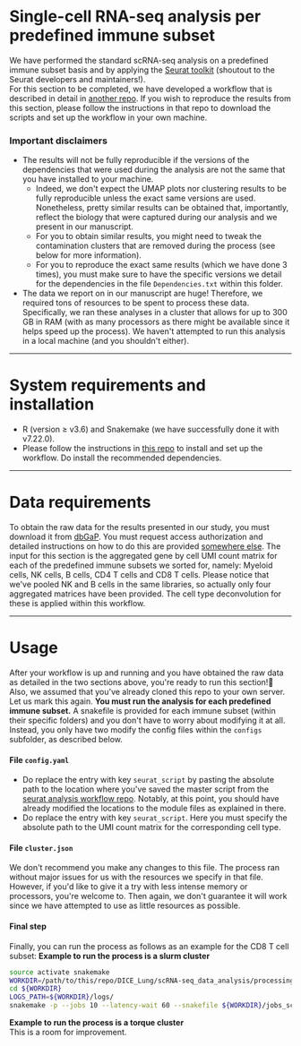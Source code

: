 Single-cell RNA-seq analysis per predefined immune subset
===========

We have performed the standard scRNA-seq analysis on a predefined immune subset basis and by applying the [Seurat toolkit](https://satijalab.org/seurat/) 
(shoutout to the Seurat developers and maintainers!).<br>
For this section to be completed, we have developed a workflow that is described in detail in [another repo](https://github.com/VicenteFR/Seurat-based_scRNA-seq_Analysis_v2.3). If 
you wish to reproduce the results from this section, please follow the instructions in that repo to download the scripts and set up the workflow in your own machine.<br>

### **Important disclaimers**
- The results will not be fully reproducible if the versions of the dependencies that were used during the analysis are not the same that you have installed to your machine.
  - Indeed, we don't expect the UMAP plots nor clustering results to be fully reproducible unless the exact same versions are used. Nonetheless, pretty similar results can be
obtained that, importantly, reflect the biology that were captured during our analysis and we present in our manuscript.
  - For you to obtain similar results, you might need to tweak the contamination clusters that are removed during the process (see below for more information).
  - For you to reproduce the exact same results (which we have done 3 times), you must make sure to have the specific versions we detail for the dependencies in the file <code>Dependencies.txt</code>
within this folder.
- The data we report on in our manuscript are huge! Therefore, we required tons of resources to be spent to process these data. Specifically, we ran these analyses in a cluster that
allows for up to 300 GB in RAM (with as many processors as there might be available since it helps speed up the process). We haven't attempted to run this analysis in a local machine
(and you shouldn't either).

---
# System requirements and installation
* R (version $\geq$ v3.6) and Snakemake (we have successfully done it with v7.22.0).
* Please follow the instructions in [this repo](https://github.com/VicenteFR/Seurat-based_scRNA-seq_Analysis_v2.3) to install and set up the workflow. Do install the recommended dependencies.

---
# Data requirements
To obtain the raw data for the results presented in our study, you must download it from [dbGaP]([https://www.ncbi.nlm.nih.gov/gap/](https://www.ncbi.nlm.nih.gov/projects/gap/cgi-bin/study.cgi?study_id=phs001703.v4.p1)). 
You must request access authorization and detailed instructions on how to do this are provided [somewhere else](https://dbgap.ncbi.nlm.nih.gov/aa/wga.cgi?page=login). The input for
this section is the aggregated gene by cell UMI count matrix for each of the predefined immune subsets we sorted for, namely: Myeloid cells, NK cells, B cells, CD4 T cells and CD8 T cells.
Please notice that we've pooled NK and B cells in the same libraries, so actually only four aggregated matrices have been provided. The cell type deconvolution for these is applied within this workflow.

---
# Usage
After your workflow is up and running and you have obtained the raw data as detailed in the two sections above, you're ready to run this section!🥳 Also, we assumed that you've already cloned this repo to your own server.
<br>
Let us mark this again. **You must run the analysis for each predefined immune subset.** A snakefile is provided for each immune subset (within their specific folders) and you don't have to worry about modifying it at all. 
Instead, you only have two modify the config files within the <code>configs</code> subfolder, as described below.
#### File <code>config.yaml</code>
* Do replace the entry with key <code>seurat_script</code> by pasting the absolute path to the location where you've saved the master script from the [seurat analysis workflow repo](https://github.com/VicenteFR/Seurat-based_scRNA-seq_Analysis_v2.3).
Notably, at this point, you should have already modified the locations to the module files as explained in there.
* Do replace the entry with key <code>seurat_script</code>. Here you must specify the absolute path to the UMI count matrix for the corresponding cell type.
#### File <code>cluster.json</code>
We don't recommend you make any changes to this file. The process ran without major issues for us with the resources we specify in that file. However, if you'd like to give it a try with
less intense memory or processors, you're welcome to. Then again, we don't guarantee it will work since we have attempted to use as little resources as possible.
<br>
#### Final step
Finally, you can run the process as follows as an example for the CD8 T cell subset:
**Example to run the process is a slurm cluster**
```bash
source activate snakemake
WORKDIR=/path/to/this/repo/DICE_Lung/scRNA-seq_data_analysis/processing/CD8
cd ${WORKDIR}
LOGS_PATH=${WORKDIR}/logs/
snakemake -p --jobs 10 --latency-wait 60 --snakefile ${WORKDIR}/jobs_scripts/Snakefile --configfile ${WORKDIR}/configs/config.yaml --cluster-config ${WORKDIR}/configs/cluster.json --cluster "sbatch --time={cluster.walltime} --nodes=1 --ntasks=1 --cpus-per-task={cluster.cores} --mem={cluster.memory} -e ${LOGS_PATH}/{rule}.{jobid}.err.txt -o ${LOGS_PATH}/{rule}.{jobid}.out.txt --export ALL --parsable" --stats ${LOGS_PATH}/snakemake.stats >& ${LOGS_PATH}/snakemake.log --rerun-incomplete --rerun-triggers mtime --cluster-status /mnt/bioadhoc-temp/Groups/vd-vijay/Cristian/DICE_LungCancer/eQTL_pipeline/pipelines/pipeline_DICE/smk-slurm.sh
```

**Example to run the process is a torque cluster**<br>
This is a room for improvement.
